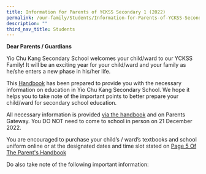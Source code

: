 ```yaml
---
title: Information for Parents of YCKSS Secondary 1 (2022)
permalink: /our-family/Students/Information-for-Parents-of-YCKSS-Secondary-1-2022/
description: ""
third_nav_title: Students
---
```

**Dear Parents / Guardians**

Yio Chu Kang Secondary School welcomes your child/ward to our YCKSS Family! It will be an exciting year for your child/ward and your family as he/she enters a new phase in his/her life.

This [Handbook](/files/Students/Info%20for%20Prnts%20of%20YCKSS%20Sec%201/YCKSS%20Parents%20Handbook%20for%20Secondary%20One%202022.pdf) has been prepared to provide you with the necessary information on education in Yio Chu Kang Secondary School. We hope it helps you to take note of the important points to better prepare your child/ward for secondary school education.

All necessary information is provided [via the handbook](/files/Students/Info%20for%20Prnts%20of%20YCKSS%20Sec%201/YCKSS%20Parents%20Handbook%20for%20Secondary%20One%202022.pdf) and on Parents Gateway. You DO NOT need to come to school in person on 21 December 2022.

You are encouraged to purchase your child’s / ward’s textbooks and school uniform online or at the designated dates and time slot stated on [Page 5 Of The Parent's Handbook](https://yiochukangsec.moe.edu.sg/qql/slot/u133/Our%20Family/Students/Page%205%20of%20Parents%20Handbook%20for%20Secondary%20One-2023.png)

Do also take note of the following important information: